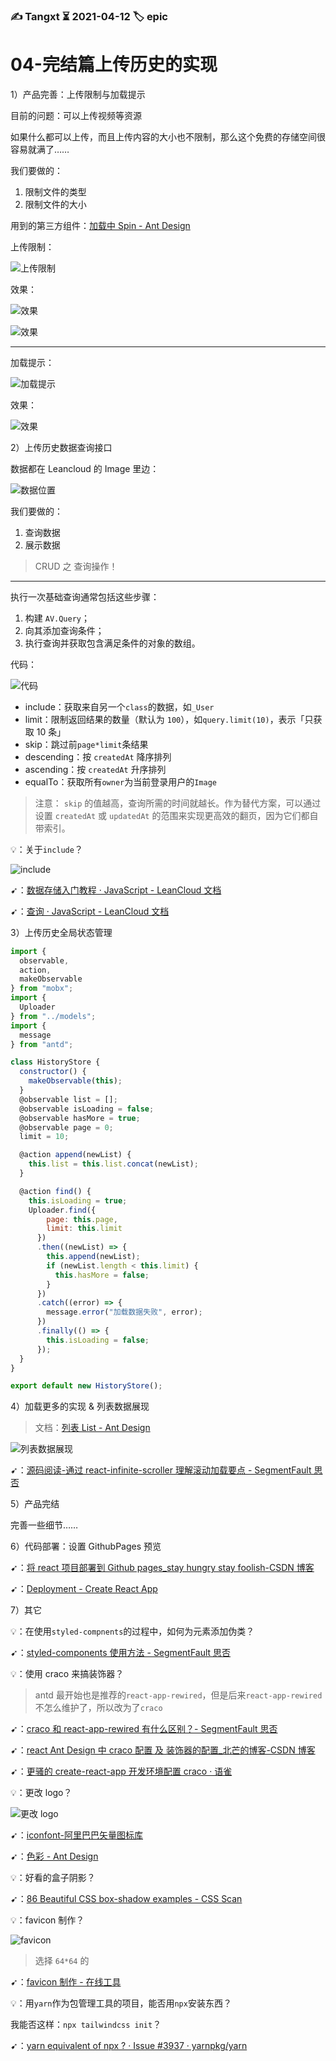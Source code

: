 ### ✍️ Tangxt ⏳ 2021-04-12 🏷️ epic

# 04-完结篇上传历史的实现

1）产品完善：上传限制与加载提示

目前的问题：可以上传视频等资源

如果什么都可以上传，而且上传内容的大小也不限制，那么这个免费的存储空间很容易就满了……

我们要做的：

1. 限制文件的类型
3. 限制文件的大小

用到的第三方组件：[加载中 Spin - Ant Design](https://ant.design/components/spin-cn/)

上传限制：

![上传限制](assets/img/2021-04-13-17-10-25.png)

效果：

![效果](assets/img/2021-04-13-17-14-58.png)

![效果](assets/img/2021-04-13-17-16-20.png)

---

加载提示：

![加载提示](assets/img/2021-04-13-17-13-47.png)

效果：

![效果](assets/img/2021-04-13-17-17-33.png)

2）上传历史数据查询接口

数据都在 Leancloud 的 Image 里边：

![数据位置](assets/img/2021-04-13-17-38-23.png)

我们要做的：

1. 查询数据
2. 展示数据

> CRUD 之 查询操作！

---

执行一次基础查询通常包括这些步骤：

1. 构建 `AV.Query`；
2. 向其添加查询条件；
3. 执行查询并获取包含满足条件的对象的数组。

代码：

![代码](assets/img/2021-04-13-18-24-40.png)

* include：获取来自另一个`class`的数据，如`_User`
* limit：限制返回结果的数量（默认为 `100`），如`query.limit(10)`，表示「只获取 10 条」
* skip：跳过前`page*limit`条结果
* descending：按 `createdAt` 降序排列
* ascending：按 `createdAt` 升序排列
* equalTo：获取所有`owner`为当前登录用户的`Image`

> 注意： `skip` 的值越高，查询所需的时间就越长。作为替代方案，可以通过设置 `createdAt` 或 `updatedAt` 的范围来实现更高效的翻页，因为它们都自带索引。

💡：关于`include`？

![include](assets/img/2021-04-14-16-13-56.png)

➹：[数据存储入门教程 · JavaScript - LeanCloud 文档](https://leancloud.cn/docs/leanstorage-started-js.html#hash1905932728)

➹：[查询 · JavaScript - LeanCloud 文档](https://leancloud.cn/docs/leanstorage_guide-js.html#hash701396643)

3）上传历史全局状态管理

``` js
import {
  observable,
  action,
  makeObservable
} from "mobx";
import {
  Uploader
} from "../models";
import {
  message
} from "antd";

class HistoryStore {
  constructor() {
    makeObservable(this);
  }
  @observable list = [];
  @observable isLoading = false;
  @observable hasMore = true;
  @observable page = 0;
  limit = 10;

  @action append(newList) {
    this.list = this.list.concat(newList);
  }

  @action find() {
    this.isLoading = true;
    Uploader.find({
        page: this.page,
        limit: this.limit
      })
      .then((newList) => {
        this.append(newList);
        if (newList.length < this.limit) {
          this.hasMore = false;
        }
      })
      .catch((error) => {
        message.error("加载数据失败", error);
      })
      .finally(() => {
        this.isLoading = false;
      });
  }
}

export default new HistoryStore();
```

4）加载更多的实现 & 列表数据展现

> 文档：[列表 List - Ant Design](https://ant.design/components/list-cn/#components-list-demo-infinite-load)

![列表数据展现](assets/img/2021-04-13-19-55-45.png)

➹：[源码阅读-通过 react-infinite-scroller 理解滚动加载要点 - SegmentFault 思否](https://segmentfault.com/a/1190000017137730)

5）产品完结

完善一些细节……

6）代码部署：设置 GithubPages 预览

➹：[将 react 项目部署到 Github pages_stay hungry stay foolish-CSDN 博客](https://blog.csdn.net/u013716535/article/details/112556620)

➹：[Deployment - Create React App](https://create-react-app.dev/docs/deployment/)

7）其它

💡：在使用`styled-compnents`的过程中，如何为元素添加伪类？

➹：[styled-components 使用方法 - SegmentFault 思否](https://segmentfault.com/a/1190000017155008)

💡：使用 craco 来搞装饰器？

> antd 最开始也是推荐的`react-app-rewired`，但是后来`react-app-rewired`不怎么维护了，所以改为了`craco`

➹：[craco 和 react-app-rewired 有什么区别？- SegmentFault 思否](https://segmentfault.com/q/1010000038778224#)

➹：[react Ant Design 中 craco 配置 及 装饰器的配置_北芒的博客-CSDN 博客](https://blog.csdn.net/qq_44163269/article/details/107403673)

➹：[更骚的 create-react-app 开发环境配置 craco · 语雀](https://g.yuque.com/runarale/gau4ci/vslrow)

💡：更改 logo？

![更改 logo](assets/img/2021-04-14-12-30-57.png)

➹：[iconfont-阿里巴巴矢量图标库](https://www.iconfont.cn/search/index?searchType=icon&q=upload&page=1&fromCollection=1&fills=&tag=complex)

➹：[色彩 - Ant Design](https://ant.design/docs/spec/colors-cn)

💡：好看的盒子阴影？

➹：[86 Beautiful CSS box-shadow examples - CSS Scan](https://getcssscan.com/css-box-shadow-examples?ref=producthunt)

💡：favicon 制作？

![favicon](assets/img/2021-04-14-15-01-34.png)

> 选择 `64*64` 的

➹：[favicon 制作 - 在线工具](https://tool.lu/favicon/)

💡：用`yarn`作为包管理工具的项目，能否用`npx`安装东西？

我能否这样：`npx tailwindcss init`？

➹：[yarn equivalent of npx ? · Issue #3937 · yarnpkg/yarn](https://github.com/yarnpkg/yarn/issues/3937)

